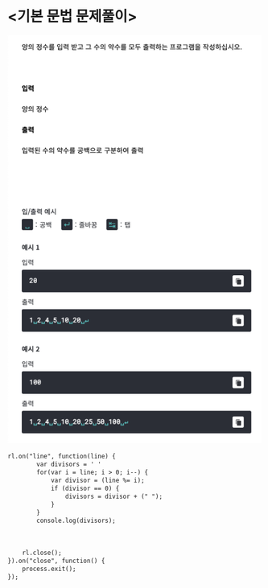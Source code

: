 # <기본 문법 문제풀이>

![algorithm0003](../image/algorithm0003.png)

```
rl.on("line", function(line) {
		var divisors = ' '
		for(var i = line; i > 0; i--) {			
			var divisor = (line %= i);
		 	if (divisor == 0) {
				divisors = divisor + (" ");
			}
		}
		console.log(divisors);
	
	
	
	rl.close();
}).on("close", function() {
	process.exit();
});
```
